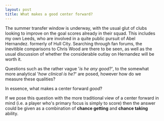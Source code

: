 ```yaml
---
layout: post
title: What makes a good center forward?
---
```


The summer transfer window is underway, with the usual glut of clubs looking to improve on the goal scores already in their squad. 
This includes my own Leeds, who are involved in a quite public pursuit of Abel Hernandez. formerly of Hull City. Searching  through fan
forums, the inevitible comparisons to Chris Wood are there to be seen, as well as the usual discussion of whether the considerable outlay on Hernandez will be worth it.

Questions such as the rather vague '*is he any good?'*, to the somewhat more analytical '*how clinical is he?*' are posed, however how do we measure these qualities?

In essence, what makes a center forward *good*?

If we pose this question with the more traditional view of a center forward in mind (i.e. a player who's primary focus is simply to score) then the answer could be given as a combination of **chance getting**  and **chance taking** ability.

